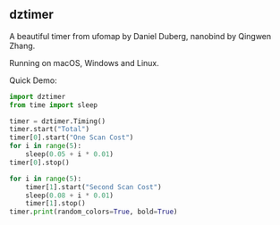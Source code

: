 dztimer
---

A beautiful timer from ufomap by Daniel Duberg, nanobind by Qingwen Zhang.

Running on macOS, Windows and Linux.

Quick Demo:

```python
import dztimer
from time import sleep

timer = dztimer.Timing()
timer.start("Total")
timer[0].start("One Scan Cost")
for i in range(5):
    sleep(0.05 + i * 0.01)
timer[0].stop()

for i in range(5):
    timer[1].start("Second Scan Cost")
    sleep(0.08 + i * 0.01)
    timer[1].stop()
timer.print(random_colors=True, bold=True)
```